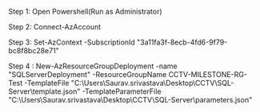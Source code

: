 Step 1: Open Powershell(Run as Administrator)

Step 2: Connect-AzAccount

Step 3: Set-AzContext -SubscriptionId "3a11fa3f-8ecb-4fd6-9f79-bc8f8bc28e71"

Step 4 : New-AzResourceGroupDeployment -name "SQLServerDeployment" -ResourceGroupName CCTV-MILESTONE-RG-Test -TemplateFile "C:\Users\Saurav.srivastava\Desktop\CCTV\SQL-Server\template.json" -TemplateParameterFile "C:\Users\Saurav.srivastava\Desktop\CCTV\SQL-Server\parameters.json"
